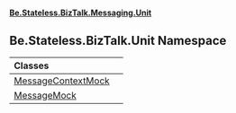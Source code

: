 #### [Be.Stateless.BizTalk.Messaging.Unit](README.md 'README')

## Be.Stateless.BizTalk.Unit Namespace

| Classes | |
| :--- | :--- |
| [MessageContextMock](MessageContextMock.md 'Be.Stateless.BizTalk.Unit.MessageContextMock') | |
| [MessageMock](MessageMock.md 'Be.Stateless.BizTalk.Unit.MessageMock') | |
